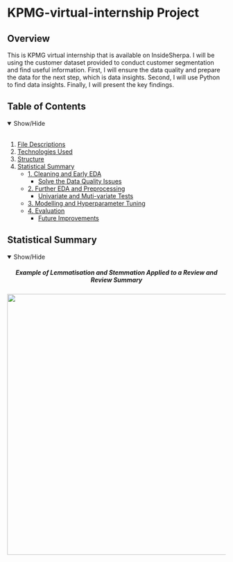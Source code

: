 # KPMG-virtual-internship Project
## Overview
This is KPMG virtual internship that is available on InsideSherpa. I will be using the customer dataset provided to conduct customer segmentation and find useful information.
First, I will ensure the data quality and prepare the data for the next step, which is data insights.
Second, I will use Python to find data insights.
Finally, I will present the key findings.

## Table of Contents
<details open>
<summary>Show/Hide</summary>
<br>

1. [ File Descriptions ](#File_Description)
2. [ Technologies Used ](#Technologies_Used)    
3. [ Structure ](#Structure)
4. [ Statistical Summary ](#Statistical_Summary)
   * [ 1. Cleaning and Early EDA ](#Early_EDA_and_Cleaning)
       * [ Solve the Data Quality Issues](#Data_Quality_Issues)
   * [ 2. Further EDA and Preprocessing ](#Further_EDA_and_Preprocessing) 
       * [ Univariate and Muti-variate Tests](#Early_EDA_and_Cleaning)
   * [ 3. Modelling and Hyperparameter Tuning ](#Modelling)
   * [ 4. Evaluation ](#Evaluation)
       * [ Future Improvements ](#Future_Improvements)
</details>

<a name="Executive_Summary"></a>
## Statistical Summary
<details open>
<summary>Show/Hide</summary>
<h5 align="center">Example of Lemmatisation and Stemmation Applied to a Review and Review Summary</h5>
<p align="center">
  <img src="https://github.com/awesomeahi95/Hotel_Review_NLP/blob/master/Images/lemm_stemm_ex.png" width=600>
</p>
  
  
</details>
